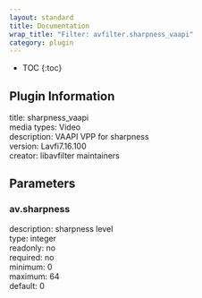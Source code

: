 ```yaml
---
layout: standard
title: Documentation
wrap_title: "Filter: avfilter.sharpness_vaapi"
category: plugin
---
```

* TOC
{:toc}

## Plugin Information

title: sharpness_vaapi  
media types:
Video  
description: VAAPI VPP for sharpness  
version: Lavfi7.16.100  
creator: libavfilter maintainers  

## Parameters

### av.sharpness

  
description:
sharpness level  
type: integer  
readonly: no  
required: no  
minimum: 0  
maximum: 64  
default: 0  

